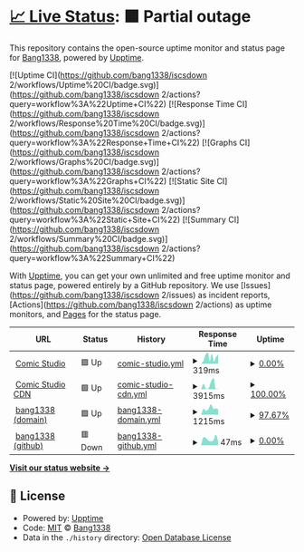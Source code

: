 # [📈 Live Status](https://iscsdown2.bang1338.xyz): <!--live status--> **🟧 Partial outage**

This repository contains the open-source uptime monitor and status page for [Bang1338](https://comic.studio/u/Bang1338), powered by [Upptime](https://github.com/upptime/upptime).

[![Uptime CI](https://github.com/bang1338/iscsdown 2/workflows/Uptime%20CI/badge.svg)](https://github.com/bang1338/iscsdown 2/actions?query=workflow%3A%22Uptime+CI%22)
[![Response Time CI](https://github.com/bang1338/iscsdown 2/workflows/Response%20Time%20CI/badge.svg)](https://github.com/bang1338/iscsdown 2/actions?query=workflow%3A%22Response+Time+CI%22)
[![Graphs CI](https://github.com/bang1338/iscsdown 2/workflows/Graphs%20CI/badge.svg)](https://github.com/bang1338/iscsdown 2/actions?query=workflow%3A%22Graphs+CI%22)
[![Static Site CI](https://github.com/bang1338/iscsdown 2/workflows/Static%20Site%20CI/badge.svg)](https://github.com/bang1338/iscsdown 2/actions?query=workflow%3A%22Static+Site+CI%22)
[![Summary CI](https://github.com/bang1338/iscsdown 2/workflows/Summary%20CI/badge.svg)](https://github.com/bang1338/iscsdown 2/actions?query=workflow%3A%22Summary+CI%22)

With [Upptime](https://upptime.js.org), you can get your own unlimited and free uptime monitor and status page, powered entirely by a GitHub repository. We use [Issues](https://github.com/bang1338/iscsdown 2/issues) as incident reports, [Actions](https://github.com/bang1338/iscsdown 2/actions) as uptime monitors, and [Pages](https://iscsdown2.bang1338.xyz) for the status page.

<!--start: status pages-->
<!-- This summary is generated by Upptime (https://github.com/upptime/upptime) -->
<!-- Do not edit this manually, your changes will be overwritten -->
<!-- prettier-ignore -->
| URL | Status | History | Response Time | Uptime |
| --- | ------ | ------- | ------------- | ------ |
| <img alt="" src="https://icons.duckduckgo.com/ip3/comic.studio.ico" height="13"> [Comic Studio](https://comic.studio) | 🟩 Up | [comic-studio.yml](https://github.com/Bang1338/iscsdown-2/commits/HEAD/history/comic-studio.yml) | <details><summary><img alt="Response time graph" src="./graphs/comic-studio/response-time-week.png" height="20"> 319ms</summary><br><a href="https://bang1338.github.io/iscsdown-2/history/comic-studio"><img alt="Response time 279" src="https://img.shields.io/endpoint?url=https%3A%2F%2Fraw.githubusercontent.com%2FBang1338%2Fiscsdown-2%2FHEAD%2Fapi%2Fcomic-studio%2Fresponse-time.json"></a><br><a href="https://bang1338.github.io/iscsdown-2/history/comic-studio"><img alt="24-hour response time 440" src="https://img.shields.io/endpoint?url=https%3A%2F%2Fraw.githubusercontent.com%2FBang1338%2Fiscsdown-2%2FHEAD%2Fapi%2Fcomic-studio%2Fresponse-time-day.json"></a><br><a href="https://bang1338.github.io/iscsdown-2/history/comic-studio"><img alt="7-day response time 319" src="https://img.shields.io/endpoint?url=https%3A%2F%2Fraw.githubusercontent.com%2FBang1338%2Fiscsdown-2%2FHEAD%2Fapi%2Fcomic-studio%2Fresponse-time-week.json"></a><br><a href="https://bang1338.github.io/iscsdown-2/history/comic-studio"><img alt="30-day response time 279" src="https://img.shields.io/endpoint?url=https%3A%2F%2Fraw.githubusercontent.com%2FBang1338%2Fiscsdown-2%2FHEAD%2Fapi%2Fcomic-studio%2Fresponse-time-month.json"></a><br><a href="https://bang1338.github.io/iscsdown-2/history/comic-studio"><img alt="1-year response time 279" src="https://img.shields.io/endpoint?url=https%3A%2F%2Fraw.githubusercontent.com%2FBang1338%2Fiscsdown-2%2FHEAD%2Fapi%2Fcomic-studio%2Fresponse-time-year.json"></a></details> | <details><summary><a href="https://bang1338.github.io/iscsdown-2/history/comic-studio">0.00%</a></summary><a href="https://bang1338.github.io/iscsdown-2/history/comic-studio"><img alt="All-time uptime 29.96%" src="https://img.shields.io/endpoint?url=https%3A%2F%2Fraw.githubusercontent.com%2FBang1338%2Fiscsdown-2%2FHEAD%2Fapi%2Fcomic-studio%2Fuptime.json"></a><br><a href="https://bang1338.github.io/iscsdown-2/history/comic-studio"><img alt="24-hour uptime 0.00%" src="https://img.shields.io/endpoint?url=https%3A%2F%2Fraw.githubusercontent.com%2FBang1338%2Fiscsdown-2%2FHEAD%2Fapi%2Fcomic-studio%2Fuptime-day.json"></a><br><a href="https://bang1338.github.io/iscsdown-2/history/comic-studio"><img alt="7-day uptime 0.00%" src="https://img.shields.io/endpoint?url=https%3A%2F%2Fraw.githubusercontent.com%2FBang1338%2Fiscsdown-2%2FHEAD%2Fapi%2Fcomic-studio%2Fuptime-week.json"></a><br><a href="https://bang1338.github.io/iscsdown-2/history/comic-studio"><img alt="30-day uptime 29.96%" src="https://img.shields.io/endpoint?url=https%3A%2F%2Fraw.githubusercontent.com%2FBang1338%2Fiscsdown-2%2FHEAD%2Fapi%2Fcomic-studio%2Fuptime-month.json"></a><br><a href="https://bang1338.github.io/iscsdown-2/history/comic-studio"><img alt="1-year uptime 29.96%" src="https://img.shields.io/endpoint?url=https%3A%2F%2Fraw.githubusercontent.com%2FBang1338%2Fiscsdown-2%2FHEAD%2Fapi%2Fcomic-studio%2Fuptime-year.json"></a></details>
| <img alt="" src="https://icons.duckduckgo.com/ip3/cdn.comic.studio.ico" height="13"> [Comic Studio CDN](https://cdn.comic.studio) | 🟩 Up | [comic-studio-cdn.yml](https://github.com/Bang1338/iscsdown-2/commits/HEAD/history/comic-studio-cdn.yml) | <details><summary><img alt="Response time graph" src="./graphs/comic-studio-cdn/response-time-week.png" height="20"> 3915ms</summary><br><a href="https://bang1338.github.io/iscsdown-2/history/comic-studio-cdn"><img alt="Response time 3481" src="https://img.shields.io/endpoint?url=https%3A%2F%2Fraw.githubusercontent.com%2FBang1338%2Fiscsdown-2%2FHEAD%2Fapi%2Fcomic-studio-cdn%2Fresponse-time.json"></a><br><a href="https://bang1338.github.io/iscsdown-2/history/comic-studio-cdn"><img alt="24-hour response time 10756" src="https://img.shields.io/endpoint?url=https%3A%2F%2Fraw.githubusercontent.com%2FBang1338%2Fiscsdown-2%2FHEAD%2Fapi%2Fcomic-studio-cdn%2Fresponse-time-day.json"></a><br><a href="https://bang1338.github.io/iscsdown-2/history/comic-studio-cdn"><img alt="7-day response time 3915" src="https://img.shields.io/endpoint?url=https%3A%2F%2Fraw.githubusercontent.com%2FBang1338%2Fiscsdown-2%2FHEAD%2Fapi%2Fcomic-studio-cdn%2Fresponse-time-week.json"></a><br><a href="https://bang1338.github.io/iscsdown-2/history/comic-studio-cdn"><img alt="30-day response time 3481" src="https://img.shields.io/endpoint?url=https%3A%2F%2Fraw.githubusercontent.com%2FBang1338%2Fiscsdown-2%2FHEAD%2Fapi%2Fcomic-studio-cdn%2Fresponse-time-month.json"></a><br><a href="https://bang1338.github.io/iscsdown-2/history/comic-studio-cdn"><img alt="1-year response time 3481" src="https://img.shields.io/endpoint?url=https%3A%2F%2Fraw.githubusercontent.com%2FBang1338%2Fiscsdown-2%2FHEAD%2Fapi%2Fcomic-studio-cdn%2Fresponse-time-year.json"></a></details> | <details><summary><a href="https://bang1338.github.io/iscsdown-2/history/comic-studio-cdn">100.00%</a></summary><a href="https://bang1338.github.io/iscsdown-2/history/comic-studio-cdn"><img alt="All-time uptime 100.00%" src="https://img.shields.io/endpoint?url=https%3A%2F%2Fraw.githubusercontent.com%2FBang1338%2Fiscsdown-2%2FHEAD%2Fapi%2Fcomic-studio-cdn%2Fuptime.json"></a><br><a href="https://bang1338.github.io/iscsdown-2/history/comic-studio-cdn"><img alt="24-hour uptime 100.00%" src="https://img.shields.io/endpoint?url=https%3A%2F%2Fraw.githubusercontent.com%2FBang1338%2Fiscsdown-2%2FHEAD%2Fapi%2Fcomic-studio-cdn%2Fuptime-day.json"></a><br><a href="https://bang1338.github.io/iscsdown-2/history/comic-studio-cdn"><img alt="7-day uptime 100.00%" src="https://img.shields.io/endpoint?url=https%3A%2F%2Fraw.githubusercontent.com%2FBang1338%2Fiscsdown-2%2FHEAD%2Fapi%2Fcomic-studio-cdn%2Fuptime-week.json"></a><br><a href="https://bang1338.github.io/iscsdown-2/history/comic-studio-cdn"><img alt="30-day uptime 100.00%" src="https://img.shields.io/endpoint?url=https%3A%2F%2Fraw.githubusercontent.com%2FBang1338%2Fiscsdown-2%2FHEAD%2Fapi%2Fcomic-studio-cdn%2Fuptime-month.json"></a><br><a href="https://bang1338.github.io/iscsdown-2/history/comic-studio-cdn"><img alt="1-year uptime 100.00%" src="https://img.shields.io/endpoint?url=https%3A%2F%2Fraw.githubusercontent.com%2FBang1338%2Fiscsdown-2%2FHEAD%2Fapi%2Fcomic-studio-cdn%2Fuptime-year.json"></a></details>
| <img alt="" src="https://icons.duckduckgo.com/ip3/bang1338.xyz.ico" height="13"> [bang1338 (domain)](https://bang1338.xyz) | 🟩 Up | [bang1338-domain.yml](https://github.com/Bang1338/iscsdown-2/commits/HEAD/history/bang1338-domain.yml) | <details><summary><img alt="Response time graph" src="./graphs/bang1338-domain/response-time-week.png" height="20"> 1215ms</summary><br><a href="https://bang1338.github.io/iscsdown-2/history/bang1338-domain"><img alt="Response time 855" src="https://img.shields.io/endpoint?url=https%3A%2F%2Fraw.githubusercontent.com%2FBang1338%2Fiscsdown-2%2FHEAD%2Fapi%2Fbang1338-domain%2Fresponse-time.json"></a><br><a href="https://bang1338.github.io/iscsdown-2/history/bang1338-domain"><img alt="24-hour response time 3241" src="https://img.shields.io/endpoint?url=https%3A%2F%2Fraw.githubusercontent.com%2FBang1338%2Fiscsdown-2%2FHEAD%2Fapi%2Fbang1338-domain%2Fresponse-time-day.json"></a><br><a href="https://bang1338.github.io/iscsdown-2/history/bang1338-domain"><img alt="7-day response time 1215" src="https://img.shields.io/endpoint?url=https%3A%2F%2Fraw.githubusercontent.com%2FBang1338%2Fiscsdown-2%2FHEAD%2Fapi%2Fbang1338-domain%2Fresponse-time-week.json"></a><br><a href="https://bang1338.github.io/iscsdown-2/history/bang1338-domain"><img alt="30-day response time 855" src="https://img.shields.io/endpoint?url=https%3A%2F%2Fraw.githubusercontent.com%2FBang1338%2Fiscsdown-2%2FHEAD%2Fapi%2Fbang1338-domain%2Fresponse-time-month.json"></a><br><a href="https://bang1338.github.io/iscsdown-2/history/bang1338-domain"><img alt="1-year response time 855" src="https://img.shields.io/endpoint?url=https%3A%2F%2Fraw.githubusercontent.com%2FBang1338%2Fiscsdown-2%2FHEAD%2Fapi%2Fbang1338-domain%2Fresponse-time-year.json"></a></details> | <details><summary><a href="https://bang1338.github.io/iscsdown-2/history/bang1338-domain">97.67%</a></summary><a href="https://bang1338.github.io/iscsdown-2/history/bang1338-domain"><img alt="All-time uptime 98.44%" src="https://img.shields.io/endpoint?url=https%3A%2F%2Fraw.githubusercontent.com%2FBang1338%2Fiscsdown-2%2FHEAD%2Fapi%2Fbang1338-domain%2Fuptime.json"></a><br><a href="https://bang1338.github.io/iscsdown-2/history/bang1338-domain"><img alt="24-hour uptime 83.71%" src="https://img.shields.io/endpoint?url=https%3A%2F%2Fraw.githubusercontent.com%2FBang1338%2Fiscsdown-2%2FHEAD%2Fapi%2Fbang1338-domain%2Fuptime-day.json"></a><br><a href="https://bang1338.github.io/iscsdown-2/history/bang1338-domain"><img alt="7-day uptime 97.67%" src="https://img.shields.io/endpoint?url=https%3A%2F%2Fraw.githubusercontent.com%2FBang1338%2Fiscsdown-2%2FHEAD%2Fapi%2Fbang1338-domain%2Fuptime-week.json"></a><br><a href="https://bang1338.github.io/iscsdown-2/history/bang1338-domain"><img alt="30-day uptime 98.44%" src="https://img.shields.io/endpoint?url=https%3A%2F%2Fraw.githubusercontent.com%2FBang1338%2Fiscsdown-2%2FHEAD%2Fapi%2Fbang1338-domain%2Fuptime-month.json"></a><br><a href="https://bang1338.github.io/iscsdown-2/history/bang1338-domain"><img alt="1-year uptime 98.44%" src="https://img.shields.io/endpoint?url=https%3A%2F%2Fraw.githubusercontent.com%2FBang1338%2Fiscsdown-2%2FHEAD%2Fapi%2Fbang1338-domain%2Fuptime-year.json"></a></details>
| <img alt="" src="https://icons.duckduckgo.com/ip3/bang1338.github.io.ico" height="13"> [bang1338 (github)](https://bang1338.github.io) | 🟥 Down | [bang1338-github.yml](https://github.com/Bang1338/iscsdown-2/commits/HEAD/history/bang1338-github.yml) | <details><summary><img alt="Response time graph" src="./graphs/bang1338-github/response-time-week.png" height="20"> 47ms</summary><br><a href="https://bang1338.github.io/iscsdown-2/history/bang1338-github"><img alt="Response time 53" src="https://img.shields.io/endpoint?url=https%3A%2F%2Fraw.githubusercontent.com%2FBang1338%2Fiscsdown-2%2FHEAD%2Fapi%2Fbang1338-github%2Fresponse-time.json"></a><br><a href="https://bang1338.github.io/iscsdown-2/history/bang1338-github"><img alt="24-hour response time 34" src="https://img.shields.io/endpoint?url=https%3A%2F%2Fraw.githubusercontent.com%2FBang1338%2Fiscsdown-2%2FHEAD%2Fapi%2Fbang1338-github%2Fresponse-time-day.json"></a><br><a href="https://bang1338.github.io/iscsdown-2/history/bang1338-github"><img alt="7-day response time 47" src="https://img.shields.io/endpoint?url=https%3A%2F%2Fraw.githubusercontent.com%2FBang1338%2Fiscsdown-2%2FHEAD%2Fapi%2Fbang1338-github%2Fresponse-time-week.json"></a><br><a href="https://bang1338.github.io/iscsdown-2/history/bang1338-github"><img alt="30-day response time 53" src="https://img.shields.io/endpoint?url=https%3A%2F%2Fraw.githubusercontent.com%2FBang1338%2Fiscsdown-2%2FHEAD%2Fapi%2Fbang1338-github%2Fresponse-time-month.json"></a><br><a href="https://bang1338.github.io/iscsdown-2/history/bang1338-github"><img alt="1-year response time 53" src="https://img.shields.io/endpoint?url=https%3A%2F%2Fraw.githubusercontent.com%2FBang1338%2Fiscsdown-2%2FHEAD%2Fapi%2Fbang1338-github%2Fresponse-time-year.json"></a></details> | <details><summary><a href="https://bang1338.github.io/iscsdown-2/history/bang1338-github">0.00%</a></summary><a href="https://bang1338.github.io/iscsdown-2/history/bang1338-github"><img alt="All-time uptime 0.00%" src="https://img.shields.io/endpoint?url=https%3A%2F%2Fraw.githubusercontent.com%2FBang1338%2Fiscsdown-2%2FHEAD%2Fapi%2Fbang1338-github%2Fuptime.json"></a><br><a href="https://bang1338.github.io/iscsdown-2/history/bang1338-github"><img alt="24-hour uptime 0.00%" src="https://img.shields.io/endpoint?url=https%3A%2F%2Fraw.githubusercontent.com%2FBang1338%2Fiscsdown-2%2FHEAD%2Fapi%2Fbang1338-github%2Fuptime-day.json"></a><br><a href="https://bang1338.github.io/iscsdown-2/history/bang1338-github"><img alt="7-day uptime 0.00%" src="https://img.shields.io/endpoint?url=https%3A%2F%2Fraw.githubusercontent.com%2FBang1338%2Fiscsdown-2%2FHEAD%2Fapi%2Fbang1338-github%2Fuptime-week.json"></a><br><a href="https://bang1338.github.io/iscsdown-2/history/bang1338-github"><img alt="30-day uptime 0.00%" src="https://img.shields.io/endpoint?url=https%3A%2F%2Fraw.githubusercontent.com%2FBang1338%2Fiscsdown-2%2FHEAD%2Fapi%2Fbang1338-github%2Fuptime-month.json"></a><br><a href="https://bang1338.github.io/iscsdown-2/history/bang1338-github"><img alt="1-year uptime 0.00%" src="https://img.shields.io/endpoint?url=https%3A%2F%2Fraw.githubusercontent.com%2FBang1338%2Fiscsdown-2%2FHEAD%2Fapi%2Fbang1338-github%2Fuptime-year.json"></a></details>

<!--end: status pages-->

[**Visit our status website →**](https://iscsdown2.bang1338.xyz)

## 📄 License

- Powered by: [Upptime](https://github.com/upptime/upptime)
- Code: [MIT](./LICENSE) © [Bang1338](https://comic.studio/u/Bang1338)
- Data in the `./history` directory: [Open Database License](https://opendatacommons.org/licenses/odbl/1-0/)
